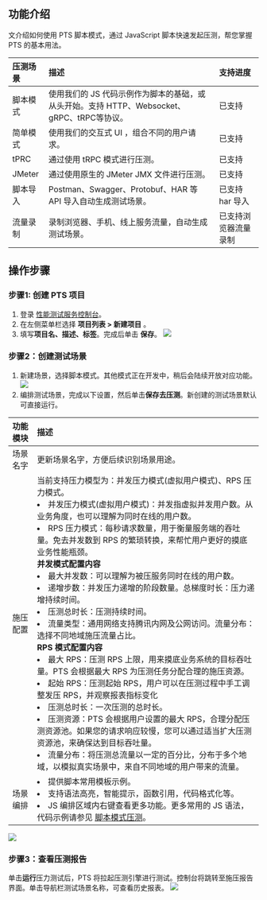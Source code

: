 ## 功能介绍

文介绍如何使用 PTS 脚本模式，通过 JavaScript 脚本快速发起压测，帮您掌握 PTS 的基本用法。

| 压测场景 | 描述                                                         | 支持进度 |
| :------- | :----------------------------------------------------------- | :------- |
| 脚本模式 | 使用我们的 JS 代码示例作为脚本的基础，或从头开始。支持 HTTP、Websocket、gRPC、tRPC等协议。 | 已支持   |
| 简单模式 | 使用我们的交互式 UI ，组合不同的用户请求。                    | 已支持   |
| tPRC     | 通过使用 tRPC 模式进行压测。                                 | 已支持   |
| JMeter   | 通过使用原生的 JMeter JMX 文件进行压测。                     | 已支持   |
| 脚本导入 | Postman、Swagger、Protobuf、HAR 等 API 导入自动生成测试场景。  | 已支持 har 导入  |
| 流量录制 | 录制浏览器、手机、线上服务流量，自动生成测试场景。            | 已支持浏览器流量录制  |


## 操作步骤

### 步骤1: 创建 PTS 项目
1. 登录 [性能测试服务控制台](https://console.cloud.tencent.com/pts)。
2. 在左侧菜单栏选择 **项目列表 > 新建项目** 。
3. 填写**项目名、描述、标签**。完成后单击 **保存**。
   ![](https://qcloudimg.tencent-cloud.cn/raw/6d488bb861f71702c3743d04c4210178.png)



### 步骤2：创建测试场景
1. 新建场景，选择脚本模式。其他模式正在开发中，稍后会陆续开放对应功能。
![](https://qcloudimg.tencent-cloud.cn/raw/d4c619e1af83767ca978efe3da2390b0.png)
2. 编排测试场景，完成以下设置，然后单击**保存去压测**。新创建的测试场景默认可直接运行。

| 功能模块 | 描述                                                         |
| :------- | :----------------------------------------------------------- |
| 场景名字 | 更新场景名字，方便后续识别场景用途。                         |
| 施压配置 | 当前支持压力模型为：并发压力模式(虚拟用户模式)、RPS 压力模式。<br><li>并发压力模式(虚拟用户模式)：并发指虚拟并发用户数。从业务角度，也可以理解为同时在线的用户数。<li>RPS 压力模式：每秒请求数量，用于衡量服务端的吞吐量。免去并发数到 RPS 的繁琐转换，来帮忙用户更好的摸底业务性能瓶颈。<br>**并发模式配置内容** <li>最大并发数：可以理解为被压服务同时在线的用户数。<li>递增步数：并发压力递增的阶段数量。总梯度时长：压力递增持续时间。<li>压测总时长：压测持续时间。<li>流量类型：通用网络支持腾讯内网及公网访问。流量分布：选择不同地域施压流量占比。<br>**RPS 模式配置内容**<li>最大 RPS：压测 RPS 上限，用来摸底业务系统的目标吞吐量。PTS 会根据最大 RPS 为压测任务分配合理的施压资源。<li>起始 RPS：压测起始 RPS，用户可以在压测过程中手工调整发压 RPS，并观察报表指标变化<li>压测总时长：一次压测的总时长。<li>压测资源：PTS 会根据用户设置的最大 RPS，合理分配压测资源池。如果您的请求响应较慢，您可以通过适当扩大压测资源池，来确保达到目标吞吐量。<li>流量分布：将压测总流量以一定的百分比，分布于多个地域，以模拟真实场景中，来自不同地域的用户带来的流量。 |
| 场景编排 | <li>提供脚本常用模板示例。<li>支持语法高亮，智能提示，函数引用，代码格式化等。<li>JS 编排区域内右键查看更多功能。更多常用的 JS 语法，代码示例请参见 [脚本模式压测](https://cloud.tencent.com/document/product/1484/74231)。 |

![](https://qcloudimg.tencent-cloud.cn/raw/7af8b1ca7ba509ed8cc037db8aec5353.png)


### 步骤3：查看压测报告
单击**运行**压力测试后，PTS 将拉起压测引擎进行测试。控制台将跳转至施压报告界面。单击导航栏测试场景名称，可查看历史报表。
  ![](https://qcloudimg.tencent-cloud.cn/raw/de2e7cdadf252aa5909c3c17a7660944.png)
